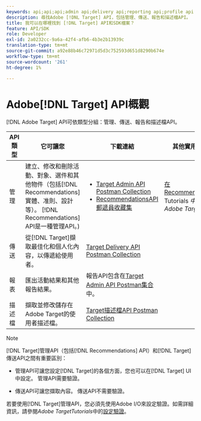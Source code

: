 ```yaml
---
keywords: api;api;api;admin api;delivery api;reporting api;profile api
description: 尋找Adobe [!DNL Target] API，包括管理、傳送、報告和描述檔API。
title: 我可以在哪裡找到 [!DNL Target] API和SDK檔案？
feature: API/SDK
role: Developer
exl-id: 2a0232cc-9a6a-42f4-afb6-4b3e2b13939c
translation-type: tm+mt
source-git-commit: a92e88b46c72971d5d3c752593d651d8290b674e
workflow-type: tm+mt
source-wordcount: '261'
ht-degree: 1%

---
```


# Adobe[!DNL Target] API概觀

[!DNL Adobe Target] API可依類型分組：管理、傳送、報告和描述檔API。

| API類型 | 它可讓您 | 下載連結 | 其他實用連結 |
| --- | --- | --- |--- |
| 管理 | 建立、修改和刪除活動、對象、選件和其他物件（包括[!DNL Recommendations]實體、准則、設計等）。 [!DNL Recommendations] API是一種管理API。) | <UL><li>[Target Admin API Postman Collection](https://developers.adobetarget.com/api/#admin-postman-collection)</li><li>[RecommendationsAPI郵遞員收藏集](https://developers.adobetarget.com/api/recommendations/#section/Postman)</li></ul> | [在Recommendations](https://experienceleague.adobe.com/docs/target-learn/recommendations-api-tutorial/recs-api-overview.html) Tutorials *中使用Adobe TargetAPI* |
| 傳送 | 從[!DNL Target]擷取最佳化和個人化內容，以傳遞給使用者。 | [Target Delivery API Postman Collection](https://developers.adobetarget.com/api/delivery-api/#section/Getting-Started/Postman-Collection) |  |
| 報表 | 匯出活動結果和其他報告結果。 | 報告API包含在[Target Admin API Postman集合](https://developers.adobetarget.com/api/#admin-postman-collection)中。 |  |
| 描述檔 | 擷取並修改儲存在Adobe Target的使用者描述檔。 | [Target描述檔API Postman Collection](https://developers.adobetarget.com/api/#profiles) |  |

>[!NOTE]
>
>[!DNL Target]管理API（包括[!DNL Recommendations] API）和[!DNL Target]傳送API之間有重要區別：
>
>* 管理API可讓您設定[!DNL Target]的各個方面，您也可以在[!DNL Target] UI中設定。 管理API需要驗證。
   >
   >
* 傳送API可讓您擷取內容。 傳送API不需要驗證。
>
>
若要使用[!DNL Target]管理API，您必須先使用Adobe I/O來設定驗證。如需詳細資訊，請參閱&#x200B;*Adobe TargetTutorials*&#x200B;中的[設定驗證](https://experienceleague.adobe.com/docs/target-learn/tutorials/apis/configure-io-target-integration.html)。
